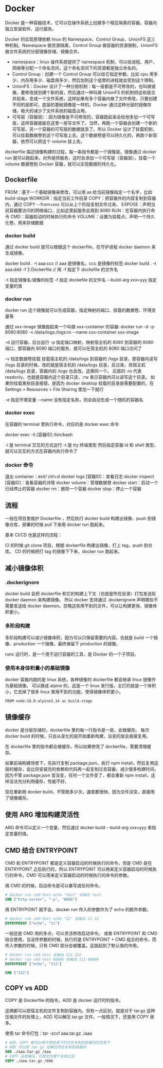 # Docker

Docker 是一种容器技术，它可以在操作系统上创建多个相互隔离的容器。容器内独立安装软件、运行服务。

Docker 的实现原理依赖 linux 的 Namespace、Control Group、UnionFS 这三种机制。Namespace 做资源隔离，Control Group 做容器的资源限制，UnionFS 做文件系统的分层镜像存储、镜像合并。

- namespace：linux 操作系统提供了 namespace 机制，可以给进程、用户、网络等分配一个命名空间，这个命名空间下的资源都是独立命名的。
- Control Group：创建一个 Control Group 可以给它指定参数，比如 cpu 用多少、内存用多少、磁盘用多少，然后加到这个组里的进程就会受到这个限制。
- UnionFS：Docker 设计了一种分层机制：每一层都是不可修改的，也叫做镜像，要修改就创建个新的层，然后通过一种叫做 UnionFS 的机制把这些层合并起来，变成一个文件系统，这样如果有多个容器内做了文件修改，只要创建不同的层即可，底层的基础镜像是一样的。Docker 通过这种分层的镜像存储，极大的减少了文件系统的磁盘占用。
- 可写层（容器层）：因为镜像是不可修改的，容器跑起来会给他多加一个可写层，这样容器就能在这里一层写文件了。当然，再跑一个容器会创建一个新的可写层，另一个容器的可写层的数据就丢了。所以 Docker 设计了挂载机制，可以挂载数据卷到这个可写层上去。这个数据卷是可以持久化的，再跑个新容器，依然可以把这个 volume 挂上去。

dockerfile 描述镜像构建的过程，每一条指令都是一个镜像层。镜像通过 docker run 就可以跑起来，对外提供服务，这时会添加一个可写层（容器层）。挂载一个 volume 数据卷到 Docker 容器，就可以实现数据的持久化。

## Dockerfile

FROM：基于一个基础镜像来修改，可以用 as 给当前镜像指定一个名字，比如 build-stage
WORKDIR：指定当前工作目录
COPY：把容器外的内容复制到容器内，通过 COPY --from=xxx 可以从上个阶段复制文件过来。
EXPOSE：声明当前容器要访问的网络端口，比如这里起服务会用到 8080
RUN：在容器内执行命令
CMD：容器启动的时候执行的命令
VOLUME：设置为挂载点，声明一个持久化卷，用来存储数据

### docker build

通过 docker build 就可以根据这个 dockerfile，在守护进程 docker daemon 来生成镜像。

docker build . -t aaa:ccc // aaa 是镜像名，ccc 是镜像的标签
docker build . -t aaa:ddd -f 2.Dockerfile // 用 -f 指定下 dockefile 的文件名

-t 指定镜像名:镜像的标签
-f 指定 dockefile 的文件名
--build-arg xxx=yyy 指定变量的值

### docker run

docker run 这个镜像就可以生成容器，指定映射的端口、挂载的数据卷、环境变量等

通过 xxx-image 镜像跑起来一个叫做 xxx-container 的容器:
docker run -d -p 8080:8080 -v /data/logs:/logs:ro --name xxx-container xxx-image

-d 运行容器，后台运行
-p 指定端口映射，映射宿主机的 8080 到容器的 8080 端口，那容器内 8080 端口的服务，就可以在宿主机的 8080 端口访问了

-v 指定数据卷挂载
  挂载宿主机的 /data/logs 到容器的 /logs 目录，那容器内读写 /logs 目录的时候，改的就是宿主机的 /data/logs 目录，反过来，改宿主机 /data/logs 目录，容器内的 /logs 也会改，这俩同一个。
  后面的 :ro 代表 readonly，也就是容器内这个目录只读，:rw 表示容器内可以读写这个目录。
  如果你挂载某些目录报错，是因为 docker desktop 挂载的目录是需要配置的，在 Settings > Resources > File Sharing 里加一下就行

-e 指定环境变量
--name 没有指定名称，则会自动生成一个随机的容器名

### docker exec

在容器的 terminal 里执行命令，对应的是 docker exec 命令

docker exec -it [容器ID] /bin/bash

-i 是 terminal 交互的方式运行
-t 是 tty 终端类型
然后指定容器 id 和 shell 类型，就可以交互的方式在容器内执行命令了

### docker 命令

退出 container：exit/ ctrl+d
docker logs [容器ID]：查看日志
docker inspect [容器ID]：查看容器的详情
docker volume：管理数据卷
docker start：启动一个已经停止的容器
docker rm：删除一个容器
docker stop：停止一个容器

## 流程

一般在项目里维护 Dockerfile ，然后执行 docker build 构建出镜像、push 到镜像仓库，部署的时候 pull 下来用 docker run 跑起来。

基本 CI/CD 也是这样的流程：

CI 的时候 git clone 项目，根据 dockerfile 构建出镜像，打上 tag，push 到仓库。
CD 的时候把打 tag 的镜像下下来，docker run 跑起来。

## 减小镜像体积

### .dockerignore

docker build 会把 dockerfile 和它的构建上下文（也就是所在目录）打包发送给 docker daemon 来构建镜像。
所以 docker 支持通过 .dockerignore 声明哪些不需要发送给 docker daemon。忽略这些用不到的文件，可以让构建更快、镜像体积更小。

### 多阶段构建

多阶段构建可以减少镜像体积，因为可以只保留需要的内容。也就是 build 一个镜像、production 一个镜像，最终保留下 production 的镜像。

runc 运行时，是一个用于运行容器的工具，是 Docker 的一个子项目。

### 使用本身体积量小的基础镜像

docker 容器内跑的是 linux 系统，各种镜像的 dockerfile 都会继承 linux 镜像作为基础镜像。
可以换成 alpine 的，这是一个 linux 发行版，主打的就是一个体积小，它去掉了很多 linux 里用不到的功能，使得镜像体积更小。

```
FROM node:18.0-alpine3.14 as build-stage
```

## 镜像缓存

docker 是分层存储的，dockerfile 里的每一行指令是一层，会做缓存。
每次 docker build 的时候，只会从变化的层开始重新构建，没变的层会直接复用。

在 dockerfile 里的指令都会被缓存，所以如果修改了 dockerfile，需要清理缓存。

如果前端构建场景下，先执行复制 package.json，执行 npm install，然后复用这层的缓存，会比将安装完的依赖和代码再一起复制过去容器，减少很多构建时间。因为不管 package.json 变没变，任何一个文件变了，都会重新 npm install，这样没法充分利用缓存，性能不好。

现在重新跑 docker build，不管跑多少次，速度都很快，因为文件没变，直接用了镜像缓存。

## 使用 ARG 增加构建灵活性

ARG 命令可以定义一个变量，然后通过 docker build --build-arg xxx=yyy 来指定变量的值。

## CMD 结合 ENTRYPOINT

CMD 和 ENTRYPOINT 都是定义容器启动的时候执行的命令，但是 CMD 是在 ENTRYPOINT 之后执行的，所以 ENTRYPOINT 可以用来定义容器启动的时候执行的命令，CMD 可以用来定义容器启动的时候执行的命令的参数。

用 CMD 的时候，启动命令是可以重写成任何命令。

```Dockerfile
# docker run cmd-test echo "test" 会输出 test。
CMD ["http-server", "-p", "8080"]
```

用 ENTRYPOINT 就不会。docker run 传入的参数作为了 echo 的额外参数。

```Dockerfile
# docker run cmd-test echo "22" 会输出 11 22
ENTRYPOINT ["echo", "11"]
```

一般还是 CMD 用的多点，可以灵活修改启动命令。
或者 ENTRYPOINT 和 CMD 结合使用，当没传参数的时候，执行的是 ENTRYPOINT + CMD 组合的命令，而传入参数的时候，只有 CMD 部分会被覆盖。这就起到了默认值的作用。

```Dockerfile
# docker run cmd-test 会输出 111 222
# docker run cmd-test 66666 会输出 111 66666
ENTRYPOINT ["echo", "111"]

CMD ["222"]
```

## COPY vs ADD

COPY 是 Dockerfile 的指令，ADD 是 docker 运行时的指令。

这俩都可以把宿主机的文件复制到容器内。但有一点区别，就是对于 tar.gz 这种压缩文件的处理上，ADD 可以解压 tar.gz 文件。一般情况下，还是用 COPY 居多。

使用 tar 命令打包：tar -zcvf aaa.tar.gz ./aaa

```Dockerfile
# ADD、COPY 都可以用于把目录下的文件复制到容器内的目录下
# ADD 可以把 tar.gz 给解压然后复制到容器内
ADD ./aaa.tar.gz /aaa
# COPY 没有解压，它把文件整个复制过去
COPY ./aaa.tar.gz /bbb
```
